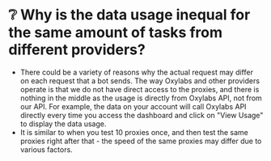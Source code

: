 # ❔ Why is the data usage inequal for the same amount of tasks from different providers?

* There could be a variety of reasons why the actual request may differ on each request that a bot sends. The way Oxylabs and other providers operate is that we do not have direct access to the proxies, and there is nothing in the middle as the usage is directly from Oxylabs API, not from our API. For example, the data on your account will call Oxylabs API directly every time you access the dashboard and click on "View Usage" to display the data usage.
* It is similar to when you test 10 proxies once, and then test the same proxies right after that - the speed of the same proxies may differ due to various factors.
